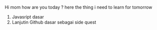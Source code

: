 Hi mom
how are you today ?
here the thing i need to learn for tomorrow
<ol>
  <li>Javasript dasar</li>
  <li>Lanjutin Github dasar sebagai side quest</li>
</ol>
